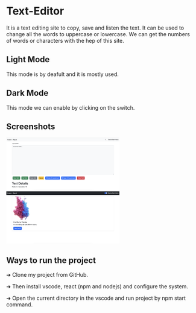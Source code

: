 # Text-Editor
It is a text editing site to copy, save and listen the text. It can be used to change all the words to uppercase or lowercase. We can get the numbers of words or characters with the hep of this site.

## Light Mode
This mode is by deafult and it is mostly used.

## Dark Mode
This mode we can enable by clicking on the switch.

## Screenshots

<p float="left">
  <img src="https://raw.githubusercontent.com/AnujPandey007/Text-Editor/master/screenshots/1.png" width="300"/>
  <img src="https://raw.githubusercontent.com/AnujPandey007/Text-Editor/master/screenshots/2.png" width="300"/>
</p>

## Ways to run the project 

➔ Clone my project from GitHub.

➔ Then install vscode, react (npm and nodejs) and configure the system.

➔ Open the current directory in the vscode and run project by npm start command.

